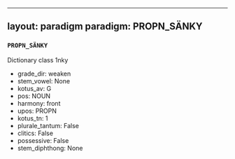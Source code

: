 
---
layout: paradigm
paradigm: PROPN_SÄNKY
---
### ` PROPN_SÄNKY `

Dictionary class 1nky
* grade_dir: weaken
* stem_vowel: None
* kotus_av: G
* pos: NOUN
* harmony: front
* upos: PROPN
* kotus_tn: 1
* plurale_tantum: False
* clitics: False
* possessive: False
* stem_diphthong: None

